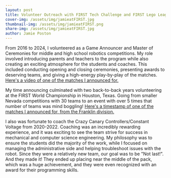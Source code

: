 ```yaml
---
layout: post
title: Volunteer Outreach with FIRST Tech Challenge and FIRST Lego League
cover-img: /assets/img/jamieatFIRST.jpg
thumbnail-img: /assets/img/jamieatFIRST.png
share-img: /assets/img/jamieatFIRST.jpg
author: Jamie Poston
---
```


From 2016 to 2024, I volunteered as a Game Announcer and Master of Ceremonies for middle and high school robotics competitions. My role involved introducing parents and teachers to the program while also creating an exciting atmosphere for the students and coaches. This included conducting opening and closing ceremonies, presenting awards to deserving teams, and giving a high-energy play-by-play of the matches. [Here's a video of one of the matches I announced for.](https://www.youtube.com/watch?v=cjh8L7b65-4)

My time announcing culminated with two back-to-back years volunteering at the FIRST World Championship in Houston, Texas. Going from smaller Nevada competitions with 30 teams to an event with over 5 times that number of teams was mind boggling! [Here's a timestamp of one of the matches I announced for, from the Franklin division.](https://youtu.be/ro3xkQsvzQw?t=5332)

I also was fortunate to coach the Crazy Canary Controllers/Constant Voltage from 2020-2022. Coaching was an incredibly rewarding experience, and it was exciting to see the team strive for success in mechanical and computer science engineering. My philosophy was to ensure the students did the majority of the work, while I focused on managing the administrative side and helping troubleshoot issues with the robot. Since they were a relatively new team, our goal was to be "Not last!". And they made it! They ended up placing near the middle of the pack, which was a huge achievement, and they were even recognized with an award for their programming skills. 